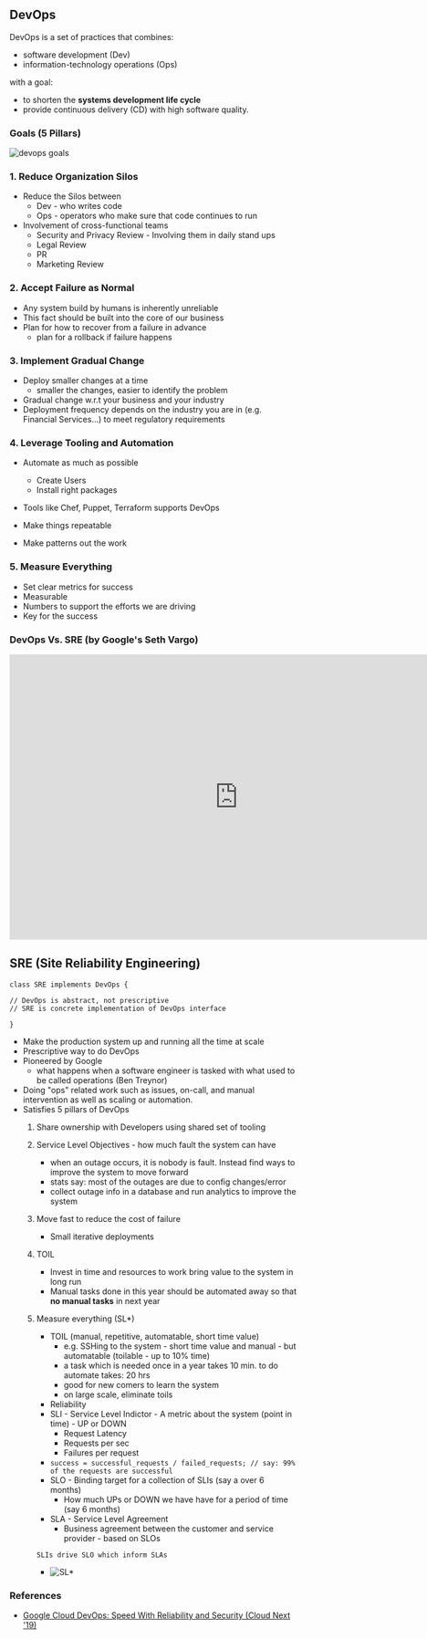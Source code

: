 ## DevOps

DevOps is a set of practices that combines:
- software development (Dev) 
- information-technology operations (Ops)

with a goal:
 -  to shorten the **systems development life cycle** 
 -  provide continuous delivery (CD) with high software quality.



### Goals (5 Pillars)
![devops goals](img/devops-goals-1.png)

### 1. Reduce Organization Silos
- Reduce the Silos between 
    - Dev  - who writes code 
    - Ops  - operators who make sure that code continues to run
- Involvement of cross-functional teams
    - Security and Privacy Review - Involving them in daily stand ups
    - Legal Review
    - PR
    - Marketing Review




### 2. Accept Failure as Normal 
- Any system build by humans is inherently  unreliable
- This fact should be built into the core of our business
- Plan for how to recover from a failure in advance
    - plan for a rollback if failure happens
    

### 3. Implement Gradual Change 
- Deploy smaller changes at a time 
    - smaller the changes, easier to identify the problem
- Gradual change w.r.t your business and your industry
- Deployment frequency depends on the industry you are in (e.g. Financial Services...) to meet regulatory requirements

### 4. Leverage Tooling and Automation
- Automate as much as possible
    - Create Users
    - Install right packages

- Tools like Chef, Puppet, Terraform supports DevOps
- Make things repeatable 
- Make patterns out the work


### 5. Measure Everything
- Set clear metrics for success
- Measurable 
- Numbers to support the efforts we are driving
- Key for the success


### DevOps Vs. SRE (by Google's Seth Vargo)
<iframe width="800" height="500" src="https://www.youtube.com/embed/0UyrVqBoCAU" frameborder="0" allow="accelerometer; autoplay; encrypted-media; gyroscope; picture-in-picture" allowfullscreen></iframe>



## SRE (Site Reliability Engineering)
```
class SRE implements DevOps {

// DevOps is abstract, not prescriptive
// SRE is concrete implementation of DevOps interface

}

```

- Make the production system up and running all the time at scale
- Prescriptive way to do DevOps
- Pioneered by Google
    - what happens when a software engineer is tasked with what used to be called operations (Ben Treynor)
- Doing "ops" related work such as issues, on-call, and manual intervention as well as scaling or automation.
- Satisfies 5 pillars of DevOps
    1. Share ownership with Developers using shared set of tooling
    2. Service Level Objectives - how much fault the system can have
        - when an outage occurs, it is nobody is fault. Instead find ways to improve the system to move forward
        - stats say: most of the outages are due to config changes/error
        - collect outage info in a database and run analytics to improve the system 
    3. Move fast to reduce the cost of failure
        - Small iterative deployments
    4.  TOIL 
        - Invest in time and resources to work bring value to the system in long run
        - Manual tasks done in this year should be automated away so that **no manual tasks** in next year
    5. Measure everything (SL*)
        - TOIL (manual, repetitive, automatable, short time value)
            - e.g. SSHing to the system - short time value and manual - but automatable (toilable - up to 10% time)
            - a task which is needed once in a year takes 10 min. to do automate takes: 20 hrs
            - good for new comers to learn the system
            -  on large scale, eliminate toils
        - Reliability
        - SLI - Service Level Indictor - A metric about the system (point in time) - UP or DOWN
            - Request Latency
            - Requests per sec
            - Failures per request
        -  ``` success = successful_requests / failed_requests; // say: 99% of the requests are successful ```
        - SLO - Binding target for a collection of SLIs (say a over 6 months)
            - How much UPs or DOWN we have have for a period of time (say 6 months)
        - SLA - Service Level Agreement
            - Business agreement between the customer and service provider - based on SLOs
        
        ``` SLIs drive SLO which inform SLAs ```
        - ![SL*](img/sls-1.png)




 

### References

- [Google Cloud DevOps: Speed With Reliability and Security (Cloud Next '19)](https://www.youtube.com/watch?v=cXXZ-AOCALU) 



